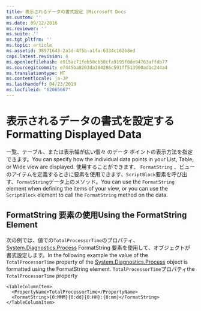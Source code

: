 ```yaml
---
title: 表示されるデータの書式設定 |Microsoft Docs
ms.custom: ''
ms.date: 09/12/2016
ms.reviewer: ''
ms.suite: ''
ms.tgt_pltfrm: ''
ms.topic: article
ms.assetid: 38971643-2a3d-4f5b-a1fa-6334c162b8ed
caps.latest.revision: 4
ms.openlocfilehash: e915ac71feb50cb58cfa9195f0de94763affdb77
ms.sourcegitcommit: e7445ba8203da304286c591ff513900ad1c244a4
ms.translationtype: MT
ms.contentlocale: ja-JP
ms.lasthandoff: 04/23/2019
ms.locfileid: "62065667"
---
```

# <a name="formatting-displayed-data"></a><span data-ttu-id="b200a-102">表示されるデータの書式を設定する</span><span class="sxs-lookup"><span data-stu-id="b200a-102">Formatting Displayed Data</span></span>

<span data-ttu-id="b200a-103">一覧、テーブル、または表示幅が広い個々 のデータ ポイントの表示方法を指定できます。</span><span class="sxs-lookup"><span data-stu-id="b200a-103">You can specify how the individual data points in your List, Table, or Wide view are displayed.</span></span> <span data-ttu-id="b200a-104">使用することができます、 `FormatString` 、ビューのアイテムを定義するときに要素を使用できます、`ScriptBlock`要素を呼び出す、`FormatString`データ上のメソッド。</span><span class="sxs-lookup"><span data-stu-id="b200a-104">You can use the `FormatString` element when defining the items of your view, or you can use the `ScriptBlock` element to call the `FormatString` method on the data.</span></span>

## <a name="using-the-formatstring-element"></a><span data-ttu-id="b200a-105">FormatString 要素の使用</span><span class="sxs-lookup"><span data-stu-id="b200a-105">Using the FormatString Element</span></span>

<span data-ttu-id="b200a-106">次の例では、値での`TotalProcessorTime`のプロパティ、 [System.Diagnostics.Process](/dotnet/api/System.Diagnostics.Process) FormatString 要素を使用して、オブジェクトが書式設定します。</span><span class="sxs-lookup"><span data-stu-id="b200a-106">In the following example the value of the `TotalProcessorTime` property of the [System.Diagnostics.Process](/dotnet/api/System.Diagnostics.Process) object is formatted using the FormatString element.</span></span> <span data-ttu-id="b200a-107">`TotalProcessorTime`プロパティ</span><span class="sxs-lookup"><span data-stu-id="b200a-107">the `TotalProcessorTime` property</span></span>

```
<TableColumnItem>
  <PropertyName>TotalProcessorTime</PropertyName>
  <FormatString>{0:MMM}{0:dd}{0:HH}:{0:mm}</FormatString>
</TableColumnItem>
```



